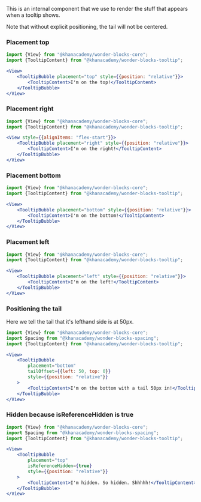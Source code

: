 This is an internal component that we use to render the stuff that appears when a tooltip shows.

Note that without explicit positioning, the tail will not be centered.

### Placement top

```jsx
import {View} from "@khanacademy/wonder-blocks-core";
import {TooltipContent} from "@khanacademy/wonder-blocks-tooltip";

<View>
    <TooltipBubble placement="top" style={{position: "relative"}}>
        <TooltipContent>I'm on the top!</TooltipContent>
    </TooltipBubble>
</View>
```

### Placement right

```jsx
import {View} from "@khanacademy/wonder-blocks-core";
import {TooltipContent} from "@khanacademy/wonder-blocks-tooltip";

<View style={{alignItems: "flex-start"}}>
    <TooltipBubble placement="right" style={{position: "relative"}}>
        <TooltipContent>I'm on the right!</TooltipContent>
    </TooltipBubble>
</View>
```

### Placement bottom

```jsx
import {View} from "@khanacademy/wonder-blocks-core";
import {TooltipContent} from "@khanacademy/wonder-blocks-tooltip";

<View>
    <TooltipBubble placement="bottom" style={{position: "relative"}}>
        <TooltipContent>I'm on the bottom!</TooltipContent>
    </TooltipBubble>
</View>
```

### Placement left

```jsx
import {View} from "@khanacademy/wonder-blocks-core";
import {TooltipContent} from "@khanacademy/wonder-blocks-tooltip";

<View>
    <TooltipBubble placement="left" style={{position: "relative"}}>
        <TooltipContent>I'm on the left!</TooltipContent>
    </TooltipBubble>
</View>
```

### Positioning the tail
Here we tell the tail that it's lefthand side is at 50px.

```jsx
import {View} from "@khanacademy/wonder-blocks-core";
import Spacing from "@khanacademy/wonder-blocks-spacing";
import {TooltipContent} from "@khanacademy/wonder-blocks-tooltip";

<View>
    <TooltipBubble
        placement="bottom"
        tailOffset={{left: 50, top: 0}}
        style={{position: "relative"}}
    >
        <TooltipContent>I'm on the bottom with a tail 50px in!</TooltipContent>
    </TooltipBubble>
</View>
```

### Hidden because isReferenceHidden is true

```jsx
import {View} from "@khanacademy/wonder-blocks-core";
import Spacing from "@khanacademy/wonder-blocks-spacing";
import {TooltipContent} from "@khanacademy/wonder-blocks-tooltip";

<View>
    <TooltipBubble
        placement="top"
        isReferenceHidden={true}
        style={{position: "relative"}}
    >
        <TooltipContent>I'm hidden. So hidden. Shhhhh!</TooltipContent>
    </TooltipBubble>
</View>
```